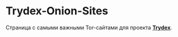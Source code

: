 # Trydex-Onion-Sites
Страница с самыми важными Tor-сайтами для проекта [**Trydex**](https://github.com/f5ociety/Trydex). 
